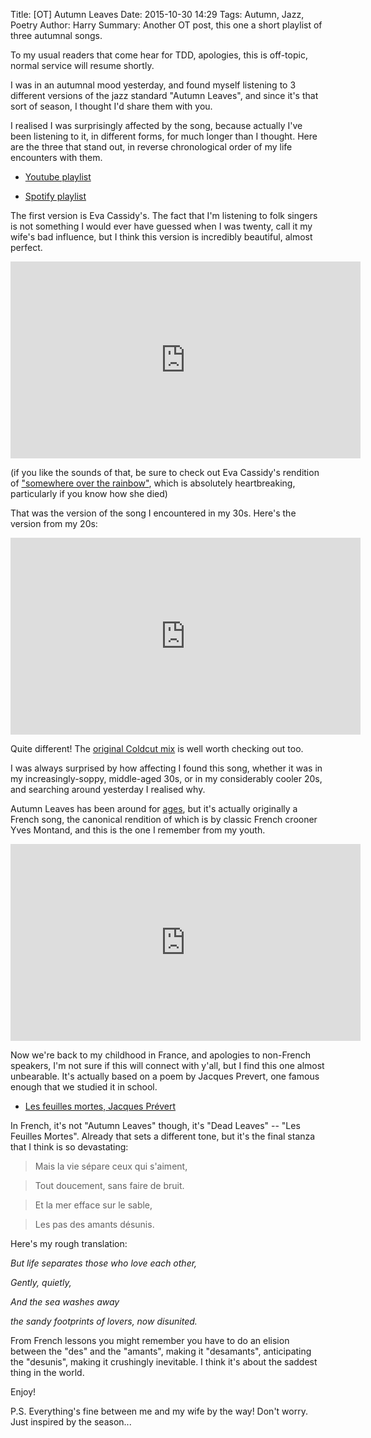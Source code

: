 Title: [OT] Autumn Leaves
Date: 2015-10-30 14:29
Tags: Autumn, Jazz, Poetry
Author: Harry
Summary: Another OT post, this one a short playlist of three autumnal songs.

To my usual readers that come hear for TDD, apologies, this is off-topic,
normal service will resume shortly.

I was in an autumnal mood yesterday, and found myself listening to 3 different
versions of the jazz standard "Autumn Leaves", and since it's that sort of
season, I thought I'd share them with you.

I realised I was surprisingly affected by the song, because actually I've been
listening to it, in different forms, for much longer than I thought.  Here are
the three that stand out, in reverse chronological order of my life encounters
with them.

- [Youtube playlist](https://www.youtube.com/playlist?list=PLbYn653YTQ0IXlTXEOjNiyuXaUwz8nuAh)

- [Spotify playlist](http://open.spotify.com/user/hjwp/playlist/77bEn7Lyta1GWdPTFbRUEq)

The first version is Eva Cassidy's.  The fact that I'm listening to folk
singers is not something I would ever have guessed when I was twenty, call it
my wife's bad influence, but I think this version is incredibly beautiful,
almost perfect.

<iframe width="560" height="315" src="https://www.youtube.com/embed/xXBNlApwh0c?list=PLbYn653YTQ0IXlTXEOjNiyuXaUwz8nuAh" frameborder="0" allowfullscreen></iframe>


(if you like the sounds of that, be sure to check out Eva Cassidy's rendition
of ["somewhere over the rainbow"](https://www.youtube.com/watch?v=2rd8VktT8xY),
which is absolutely heartbreaking, particularly if you know how she died)


That was the version of the song I encountered in my 30s.  Here's the version from my
20s:

<iframe width="560" height="315" src="https://www.youtube.com/embed/fXypvAr0QrQ?list=PLbYn653YTQ0IXlTXEOjNiyuXaUwz8nuAh" frameborder="0" allowfullscreen></iframe>

Quite different!  The 
[original Coldcut mix](https://www.youtube.com/watch?v=4qoTzDPDvE8) is well
worth checking out too.

I was always surprised by how affecting I found this song, whether it was in my
increasingly-soppy, middle-aged 30s, or in my considerably cooler 20s, and searching
around yesterday I realised why.

Autumn Leaves has been around for
[ages](https://en.wikipedia.org/wiki/Autumn_Leaves_%281945_song%29), but it's
actually originally a French song, the canonical rendition of which is by classic
French crooner Yves Montand, and this is the one I remember from my youth.

<iframe width="560" height="315" src="https://www.youtube.com/embed/_gZZbUrs6rU?list=PLbYn653YTQ0IXlTXEOjNiyuXaUwz8nuAh" frameborder="0" allowfullscreen></iframe>

Now we're back to my childhood in France, and apologies to non-French speakers, I'm not
sure if this will connect with y'all, but I find this one almost unbearable.
It's actually based on a poem by Jacques Prevert, one famous enough that we
studied it in school.  

* [Les feuilles mortes, Jacques Prévert](http://genius.com/Jacques-prevert-les-feuilles-mortes-annotated)

In French, it's not "Autumn Leaves" though, it's "Dead Leaves" -- "Les Feuilles
Mortes". Already that sets a different tone, but it's the final stanza that I
think is so devastating:

> Mais la vie sépare ceux qui s'aiment,

> Tout doucement, sans faire de bruit.

> Et la mer efface sur le sable,

> Les pas des amants désunis.

Here's my rough translation:

*But life separates those who love each other,*

*Gently, quietly,*

*And the sea washes away*

*the sandy footprints of lovers, now disunited.*


From French lessons you might remember you have to do an elision between the
"des" and the "amants", making it "desamants", anticipating the "desunis",
making it crushingly inevitable.  I think it's about the saddest thing in the
world.

Enjoy!


P.S. Everything's fine between me and my wife by the way! Don't worry.  Just inspired 
by the season...

